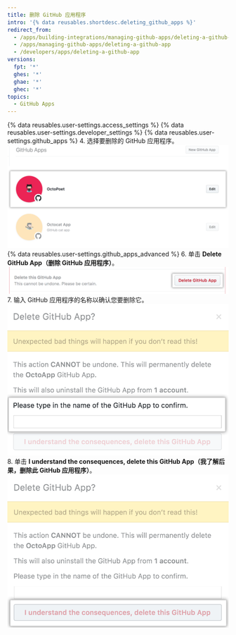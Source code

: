 ```yaml
---
title: 删除 GitHub 应用程序
intro: '{% data reusables.shortdesc.deleting_github_apps %}'
redirect_from:
  - /apps/building-integrations/managing-github-apps/deleting-a-github-app
  - /apps/managing-github-apps/deleting-a-github-app
  - /developers/apps/deleting-a-github-app
versions:
  fpt: '*'
  ghes: '*'
  ghae: '*'
  ghec: '*'
topics:
  - GitHub Apps
---
```


{% data reusables.user-settings.access_settings %}
{% data reusables.user-settings.developer_settings %}
{% data reusables.user-settings.github_apps %}
4. 选择要删除的 GitHub 应用程序。 ![应用程序选择](/assets/images/github-apps/github_apps_select-app.png)
{% data reusables.user-settings.github_apps_advanced %}
6. 单击 **Delete GitHub App（删除 GitHub 应用程序）**。 ![删除 GitHub 应用程序的按钮](/assets/images/github-apps/github_apps_delete.png)
7. 输入 GitHub 应用程序的名称以确认您要删除它。 ![确认要删除的 GitHub 应用程序名称的字段](/assets/images/github-apps/github_apps_delete_integration_name.png)
8. 单击 **I understand the consequences, delete this GitHub App（我了解后果，删除此 GitHub 应用程序）**。 ![确认删除 GitHub 应用程序的按钮](/assets/images/github-apps/github_apps_confirm_deletion.png)
